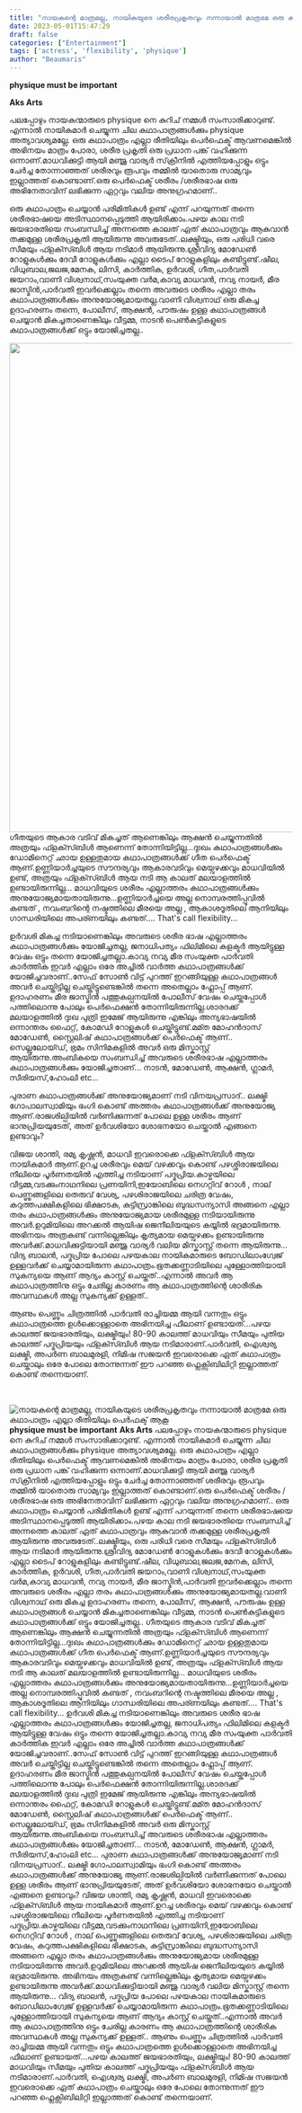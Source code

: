 ```yaml
---
title: "നായകന്റെ മാത്രമല്ല, നായികയുടെ ശരീരപ്രകൃതവും നന്നായാൽ മാത്രമേ ഒരു കഥാപാത്രം എല്ലാ രീതിയിലും പെർഫക്ട് ആകൂ"
date: 2023-05-01T15:47:29
draft: false
categories: ["Entertainment"]
tags: ['actress', 'flexibility', 'physique']
author: "Beaumaris"
---
```


<strong>physique must be important</strong>

<strong>Aks Arts</strong>

പലപ്പോഴും നായകന്മാരുടെ physique നെ കുറിച് നമ്മൾ സംസാരിക്കാറുണ്ട്. എന്നാൽ നായികമാർ ചെയ്യുന്ന ചില കഥാപാത്രങ്ങൾക്കും physique അത്യാവശ്യമല്ലേ. ഒരു കഥാപാത്രം എല്ലാ രീതിയിലും പെർഫെക്ട് ആവണമെങ്കിൽ അഭിനയം മാത്രം പോരാ, ശരീര പ്രകൃതി ഒരു പ്രധാന പങ്ക് വഹിക്കുന്ന ഒന്നാണ്.മാധവിക്കുട്ടി ആയി മഞ്ജു വാര്യർ സ്‌ക്രീനിൽ എത്തിയപ്പോളും ഒട്ടും ചേർച്ച തോന്നാഞ്ഞത് ശരീരവും രൂപവും തമ്മിൽ യാതൊരു സാമ്യവും ഇല്ലാത്തത് കൊണ്ടാണ്.ഒരു പെർഫെക്ട് ശരീരം /ശരീരഭാഷ ഒരു അഭിനേതാവിന് ലഭിക്കുന്ന ഏറ്റവും വലിയ അനുഗ്രഹമാണ്..

ഒരു കഥാപാത്രം ചെയ്യാൻ പരിമിതികൾ ഉണ്ട് എന്ന് പറയുന്നത് തന്നെ ശരീരഭാഷയെ അടിസ്ഥാനപ്പെടുത്തി ആയിരിക്കാം.പഴയ കാല നടി ജയഭാരതിയെ സംബന്ധിച്ച് അന്നത്തെ കാലത് ഏത് കഥാപാത്രവും ആകുവാൻ തക്കമുള്ള ശരീരപ്രകൃതി ആയിരുന്നു അവരുടേത്..ലക്ഷ്മിയും, ഒരു പരിധി വരെ സീമയും ഫ്ളക്സ്ബിൾ ആയ നടിമാർ ആയിരുന്നു.ശ്രീവിദ്യ മോഡേൺ റോളുകൾക്കും ദേവീ റോളുകൾക്കും എല്ലാ ടൈപ് റോളുകളിലും കണ്ടിട്ടുണ്ട്.ഷീല, വിധുബാല,ജലജ,മേനക, ലിസി, കാർത്തിക, ഉർവശി, ഗീത,പാർവതി ജയറാം,വാണി വിശ്വനാഥ്,സംയുക്ത വർമ,കാവ്യ മാധവൻ, നവ്യ നായർ, മീര ജാസ്മിൻ,പാർവതി ഇവർക്കെല്ലാം തന്നെ അവരുടെ ശരീരം എല്ലാ തരം കഥാപാത്രങ്ങൾക്കും അനുയോജ്യമായതല്ല.വാണി വിശ്വനാഥ് ഒരു മികച്ച ഉദാഹരണം തന്നെ, പോലീസ്, ആക്ഷൻ, പൗരുഷം ഉള്ള കഥാപാത്രങ്ങൾ ചെയ്യാൻ മികച്ചതാണെങ്കിലും വീട്ടമ്മ, നാടൻ പെൺകുട്ടികളുടെ കഥാപാത്രങ്ങൾക്ക് ഒട്ടും യോജിച്ചതല്ല..

<img class=" wp-image-393948 aligncenter" src="https://cdn.boolokam.com/articles/2023/05/wwfwff-819x1024.jpg" alt="" width="697" height="871" />ഗീതയുടെ ആകാര വടിവ് മികച്ചത് ആണെങ്കിലും ആക്ഷൻ ചെയ്യുന്നതിൽ അത്രയും ഫ്ളക്സ്ബിൾ ആണെന്ന് തോന്നിയിട്ടില്ല...ദുഃഖം കഥാപാത്രങ്ങൾക്കും ഡോമിനെറ്റ് ഛായ ഉള്ളതുമായ കഥാപാത്രങ്ങൾക്ക് ഗീത പെർഫെക്ട് ആണ്.ഉണ്ണിയാർച്ചയുടെ സൗന്ദര്യവും ആകാരവടിവും മെയ്വഴക്കവും മാധവിയിൽ ഉണ്ട്, അത്രയും ഫ്ളക്സ്ബിൾ ആയ നടി ആ കാലത് മലയാളത്തിൽ ഉണ്ടായിരുന്നില്ല... മാധവിയുടെ ശരീരം എല്ലാത്തരം കഥാപാത്രങ്ങൾക്കും അനുയോജ്യമായതായിരുന്നു...ഉണ്ണിയാർച്ചയെ അല്ല നൊമ്പരത്തിപ്പൂവിൽ കണ്ടത് , നവംബറിന്റെ നഷ്ടത്തിലെ മീരയെ അല്ല , ആകാശദൂതിലെ ആനിയിലും ഗാന്ധരിയിലെ അപര്ണയിലും കണ്ടത്.... That's call flexibility...

ഉർവശി മികച്ച നടിയാണെങ്കിലും അവരുടെ ശരീര ഭാഷ എല്ലാത്തരം കഥാപാത്രങ്ങൾക്കും യോജിച്ചതല്ല, ജനാധിപത്യം ഫിലിമിലെ കളക്ടർ ആയിട്ടുള്ള വേഷം ഒട്ടും തന്നെ യോജിച്ചതല്ലാ.കാവ്യ നവ്യ മീര സംയുക്ത പാർവതി കാർത്തിക ഇവർ എല്ലാം ഒരേ അച്ചിൽ വാർത്ത കഥാപാത്രങ്ങൾക്ക് യോജിച്ചവരാണ്..സേഫ് സോൺ വിട്ട് പുറത്ത് ഇറങ്ങിയുള്ള കഥാപാത്രങ്ങൾ അവർ ചെയ്തിട്ടില്ല ചെയ്തിട്ടുണ്ടെങ്കിൽ തന്നെ അതെല്ലാം ഫ്ലോപ്പ് ആണ്. ഉദാഹരണം മീര ജാസ്മിൻ പത്തുകല്പനയിൽ പോലീസ് വേഷം ചെയ്തപ്പോൾ പത്തിലൊന്നു പോലും പെർഫെക്ഷൻ തോന്നിയിരുന്നില്ല.ശാരദക്ക് മലയാളത്തിൽ ദുഃഖ പുത്രി ഇമേജ് ആയിരുന്നു എങ്കിലും അന്യഭാഷയിൽ ഒന്നാന്തരം ഫൈറ്റ്, കോമഡി റോളുകൾ ചെയ്തിട്ടുണ്ട്.മമ്ത മോഹൻദാസ് മോഡേൺ, സ്റ്റൈലിഷ് കഥാപാത്രങ്ങൾക്ക് പെർഫെക്ട് ആണ്.. സെല്ലുലോയ്ഡ്, ഭ്രമം സിനിമകളിൽ അവർ ഒരു മിസ്കാസ്റ്റ് ആയിരുന്നു.അംബികയെ സംബന്ധിച്ച് അവരുടെ ശരീരഭാഷ എല്ലാത്തരം കഥാപാത്രങ്ങൾക്കും യോജിച്ചതാണ്... നാടൻ, മോഡേൺ, ആക്ഷൻ, ഗ്ലാമർ, സീരിയസ്,ഹോംലി etc...

പുരാണ കഥാപാത്രങ്ങൾക്ക് അനുയോജ്യമാണ് നടി വിനയപ്രസാദ്.. ലക്ഷ്മി ഗോപാലസ്വാമിയും ഭംഗി കൊണ്ട് അത്തരം കഥാപാത്രങ്ങൾക്ക് അനുയോജ്യ ആണ്.രാജശില്പിയിൽ വർണിക്കുന്നത് പോലെ ഉള്ള ശരീരം ആണ് ഭാനുപ്രിയയുടേത്, അത് ഉർവശിയോ ശോഭനയോ ചെയ്താൽ എങ്ങനെ ഉണ്ടാവും?

വിജയ ശാന്തി, രമ്യ കൃഷ്ണൻ, മാധവി ഇവരൊക്കെ ഫ്ളക്സ്ബിൾ ആയ നായികമാർ ആണ്.ഉറച്ച ശരീരവും മെയ് വഴക്കവും കൊണ്ട് പഴശ്ശിരാജയിലെ നീലിയെ പൂർണതയിൽ എത്തിച്ച നടിയാണ് പദ്മപ്രിയ.കാഴ്ചയിലെ വീട്ടമ്മ,വടക്കുംനാഥനിലെ പ്രണയിനി,ഇയോബിലെ നെഗറ്റിവ് റോൾ , നാല് പെണ്ണുങ്ങളിലെ തെരുവ് വേശ്യ, പഴശിരാജയിലെ ചരിത്ര വേഷം, കറുത്തപക്ഷികളിലെ ഭിക്ഷാടക, കുട്ടിസ്രാങ്കിലെ ബുദ്ധസന്യാസി അങ്ങനെ എല്ലാ തരം കഥാപാത്രങ്ങൾക്കും അനുയോജ്യമായ ശരീരമുള്ള നടിയായിരുന്നു അവർ.ഉറുമിയിലെ അറക്കൽ ആയിഷ ജെനീലിയയുടെ കയ്യിൽ ഭദ്രമായിരുന്നു. അഭിനയം അത്രകണ്ട് വന്നില്ലെങ്കിലും കൃത്യമായ മെയ്വഴക്കം ഉണ്ടായിരുന്നു അവർക്ക്.മാധവിക്കുട്ടിയായി മഞ്ജു വാര്യർ വലിയ മിസ്കാസ്റ്റ് തന്നെ ആയിരുന്നു... വിദ്യ ബാലൻ, പദ്മപ്രിയ പോലെ പഴയകാല നായികമാരുടെ ബോഡിലാംഗ്വേജ് ഉള്ളവർക്ക് ചെയ്യാമായിരുന്ന കഥാപാത്രം.ഭൂതക്കണ്ണാടിയിലെ പുള്ളോത്തിയായി സുകന്യയെ ആണ് ആദ്യം കാസ്റ്റ് ചെയ്തത്..എന്നാൽ അവർ ആ കഥാപാത്രത്തിനു ഒട്ടും ചേരില്ല കാരണം ആ കഥാപാത്രത്തിന്റെ ശാരീരിക അവസ്ഥകൾ അല്ല സുകന്യക്ക് ഉള്ളത്..

ആണും പെണ്ണും ചിത്രത്തിൽ പാർവതി രാച്ചിയമ്മ ആയി വന്നതും ഒട്ടും കഥാപാത്രത്തെ ഉൾക്കൊള്ളാതെ അഭിനയിച്ച ഫീലാണ് ഉണ്ടായത്...പഴയ കാലത്ത് ജയഭാരതിയും, ലക്ഷ്മിയും! 80-90 കാലത്ത് മാധവിയും സീമയും പുതിയ കാലത്ത് പദ്മപ്രിയയും ഫ്ളക്സ്ബിൾ ആയ നടിമാരാണ്.പാർവതി, ഐശ്വര്യ ലക്ഷ്മി, അപർണ ബാലമുരളി, നിമിഷ സജയൻ ഇവരൊക്കെ ഏത് കഥാപാത്രം ചെയ്താലും ഒരേ പോലെ തോന്നുന്നത് ഈ പറഞ്ഞ ഫ്ലെക്സിബിലിറ്റി ഇല്ലാത്തത് കൊണ്ട് തന്നെയാണ്.

&nbsp;


![നായകന്റെ മാത്രമല്ല, നായികയുടെ ശരീരപ്രകൃതവും നന്നായാൽ മാത്രമേ ഒരു കഥാപാത്രം എല്ലാ രീതിയിലും പെർഫക്ട് ആകൂ](https://cdn.boolokam.com/articles/2023/05/wwfwff-819x1024.jpg)**physique must be important** **Aks Arts** പലപ്പോഴും നായകന്മാരുടെ physique നെ കുറിച് നമ്മൾ സംസാരിക്കാറുണ്ട്. എന്നാൽ നായികമാർ ചെയ്യുന്ന ചില കഥാപാത്രങ്ങൾക്കും physique അത്യാവശ്യമല്ലേ. ഒരു കഥാപാത്രം എല്ലാ രീതിയിലും പെർഫെക്ട് ആവണമെങ്കിൽ അഭിനയം മാത്രം പോരാ, ശരീര പ്രകൃതി ഒരു പ്രധാന പങ്ക് വഹിക്കുന്ന ഒന്നാണ്.മാധവിക്കുട്ടി ആയി മഞ്ജു വാര്യർ സ്‌ക്രീനിൽ എത്തിയപ്പോളും ഒട്ടും ചേർച്ച തോന്നാഞ്ഞത് ശരീരവും രൂപവും തമ്മിൽ യാതൊരു സാമ്യവും ഇല്ലാത്തത് കൊണ്ടാണ്.ഒരു പെർഫെക്ട് ശരീരം /ശരീരഭാഷ ഒരു അഭിനേതാവിന് ലഭിക്കുന്ന ഏറ്റവും വലിയ അനുഗ്രഹമാണ്.. ഒരു കഥാപാത്രം ചെയ്യാൻ പരിമിതികൾ ഉണ്ട് എന്ന് പറയുന്നത് തന്നെ ശരീരഭാഷയെ അടിസ്ഥാനപ്പെടുത്തി ആയിരിക്കാം.പഴയ കാല നടി ജയഭാരതിയെ സംബന്ധിച്ച് അന്നത്തെ കാലത് ഏത് കഥാപാത്രവും ആകുവാൻ തക്കമുള്ള ശരീരപ്രകൃതി ആയിരുന്നു അവരുടേത്..ലക്ഷ്മിയും, ഒരു പരിധി വരെ സീമയും ഫ്ളക്സ്ബിൾ ആയ നടിമാർ ആയിരുന്നു.ശ്രീവിദ്യ മോഡേൺ റോളുകൾക്കും ദേവീ റോളുകൾക്കും എല്ലാ ടൈപ് റോളുകളിലും കണ്ടിട്ടുണ്ട്.ഷീല, വിധുബാല,ജലജ,മേനക, ലിസി, കാർത്തിക, ഉർവശി, ഗീത,പാർവതി ജയറാം,വാണി വിശ്വനാഥ്,സംയുക്ത വർമ,കാവ്യ മാധവൻ, നവ്യ നായർ, മീര ജാസ്മിൻ,പാർവതി ഇവർക്കെല്ലാം തന്നെ അവരുടെ ശരീരം എല്ലാ തരം കഥാപാത്രങ്ങൾക്കും അനുയോജ്യമായതല്ല.വാണി വിശ്വനാഥ് ഒരു മികച്ച ഉദാഹരണം തന്നെ, പോലീസ്, ആക്ഷൻ, പൗരുഷം ഉള്ള കഥാപാത്രങ്ങൾ ചെയ്യാൻ മികച്ചതാണെങ്കിലും വീട്ടമ്മ, നാടൻ പെൺകുട്ടികളുടെ കഥാപാത്രങ്ങൾക്ക് ഒട്ടും യോജിച്ചതല്ല.. ഗീതയുടെ ആകാര വടിവ് മികച്ചത് ആണെങ്കിലും ആക്ഷൻ ചെയ്യുന്നതിൽ അത്രയും ഫ്ളക്സ്ബിൾ ആണെന്ന് തോന്നിയിട്ടില്ല...ദുഃഖം കഥാപാത്രങ്ങൾക്കും ഡോമിനെറ്റ് ഛായ ഉള്ളതുമായ കഥാപാത്രങ്ങൾക്ക് ഗീത പെർഫെക്ട് ആണ്.ഉണ്ണിയാർച്ചയുടെ സൗന്ദര്യവും ആകാരവടിവും മെയ്വഴക്കവും മാധവിയിൽ ഉണ്ട്, അത്രയും ഫ്ളക്സ്ബിൾ ആയ നടി ആ കാലത് മലയാളത്തിൽ ഉണ്ടായിരുന്നില്ല... മാധവിയുടെ ശരീരം എല്ലാത്തരം കഥാപാത്രങ്ങൾക്കും അനുയോജ്യമായതായിരുന്നു...ഉണ്ണിയാർച്ചയെ അല്ല നൊമ്പരത്തിപ്പൂവിൽ കണ്ടത് , നവംബറിന്റെ നഷ്ടത്തിലെ മീരയെ അല്ല , ആകാശദൂതിലെ ആനിയിലും ഗാന്ധരിയിലെ അപര്ണയിലും കണ്ടത്.... That's call flexibility... ഉർവശി മികച്ച നടിയാണെങ്കിലും അവരുടെ ശരീര ഭാഷ എല്ലാത്തരം കഥാപാത്രങ്ങൾക്കും യോജിച്ചതല്ല, ജനാധിപത്യം ഫിലിമിലെ കളക്ടർ ആയിട്ടുള്ള വേഷം ഒട്ടും തന്നെ യോജിച്ചതല്ലാ.കാവ്യ നവ്യ മീര സംയുക്ത പാർവതി കാർത്തിക ഇവർ എല്ലാം ഒരേ അച്ചിൽ വാർത്ത കഥാപാത്രങ്ങൾക്ക് യോജിച്ചവരാണ്..സേഫ് സോൺ വിട്ട് പുറത്ത് ഇറങ്ങിയുള്ള കഥാപാത്രങ്ങൾ അവർ ചെയ്തിട്ടില്ല ചെയ്തിട്ടുണ്ടെങ്കിൽ തന്നെ അതെല്ലാം ഫ്ലോപ്പ് ആണ്. ഉദാഹരണം മീര ജാസ്മിൻ പത്തുകല്പനയിൽ പോലീസ് വേഷം ചെയ്തപ്പോൾ പത്തിലൊന്നു പോലും പെർഫെക്ഷൻ തോന്നിയിരുന്നില്ല.ശാരദക്ക് മലയാളത്തിൽ ദുഃഖ പുത്രി ഇമേജ് ആയിരുന്നു എങ്കിലും അന്യഭാഷയിൽ ഒന്നാന്തരം ഫൈറ്റ്, കോമഡി റോളുകൾ ചെയ്തിട്ടുണ്ട്.മമ്ത മോഹൻദാസ് മോഡേൺ, സ്റ്റൈലിഷ് കഥാപാത്രങ്ങൾക്ക് പെർഫെക്ട് ആണ്.. സെല്ലുലോയ്ഡ്, ഭ്രമം സിനിമകളിൽ അവർ ഒരു മിസ്കാസ്റ്റ് ആയിരുന്നു.അംബികയെ സംബന്ധിച്ച് അവരുടെ ശരീരഭാഷ എല്ലാത്തരം കഥാപാത്രങ്ങൾക്കും യോജിച്ചതാണ്... നാടൻ, മോഡേൺ, ആക്ഷൻ, ഗ്ലാമർ, സീരിയസ്,ഹോംലി etc... പുരാണ കഥാപാത്രങ്ങൾക്ക് അനുയോജ്യമാണ് നടി വിനയപ്രസാദ്.. ലക്ഷ്മി ഗോപാലസ്വാമിയും ഭംഗി കൊണ്ട് അത്തരം കഥാപാത്രങ്ങൾക്ക് അനുയോജ്യ ആണ്.രാജശില്പിയിൽ വർണിക്കുന്നത് പോലെ ഉള്ള ശരീരം ആണ് ഭാനുപ്രിയയുടേത്, അത് ഉർവശിയോ ശോഭനയോ ചെയ്താൽ എങ്ങനെ ഉണ്ടാവും? വിജയ ശാന്തി, രമ്യ കൃഷ്ണൻ, മാധവി ഇവരൊക്കെ ഫ്ളക്സ്ബിൾ ആയ നായികമാർ ആണ്.ഉറച്ച ശരീരവും മെയ് വഴക്കവും കൊണ്ട് പഴശ്ശിരാജയിലെ നീലിയെ പൂർണതയിൽ എത്തിച്ച നടിയാണ് പദ്മപ്രിയ.കാഴ്ചയിലെ വീട്ടമ്മ,വടക്കുംനാഥനിലെ പ്രണയിനി,ഇയോബിലെ നെഗറ്റിവ് റോൾ , നാല് പെണ്ണുങ്ങളിലെ തെരുവ് വേശ്യ, പഴശിരാജയിലെ ചരിത്ര വേഷം, കറുത്തപക്ഷികളിലെ ഭിക്ഷാടക, കുട്ടിസ്രാങ്കിലെ ബുദ്ധസന്യാസി അങ്ങനെ എല്ലാ തരം കഥാപാത്രങ്ങൾക്കും അനുയോജ്യമായ ശരീരമുള്ള നടിയായിരുന്നു അവർ.ഉറുമിയിലെ അറക്കൽ ആയിഷ ജെനീലിയയുടെ കയ്യിൽ ഭദ്രമായിരുന്നു. അഭിനയം അത്രകണ്ട് വന്നില്ലെങ്കിലും കൃത്യമായ മെയ്വഴക്കം ഉണ്ടായിരുന്നു അവർക്ക്.മാധവിക്കുട്ടിയായി മഞ്ജു വാര്യർ വലിയ മിസ്കാസ്റ്റ് തന്നെ ആയിരുന്നു... വിദ്യ ബാലൻ, പദ്മപ്രിയ പോലെ പഴയകാല നായികമാരുടെ ബോഡിലാംഗ്വേജ് ഉള്ളവർക്ക് ചെയ്യാമായിരുന്ന കഥാപാത്രം.ഭൂതക്കണ്ണാടിയിലെ പുള്ളോത്തിയായി സുകന്യയെ ആണ് ആദ്യം കാസ്റ്റ് ചെയ്തത്..എന്നാൽ അവർ ആ കഥാപാത്രത്തിനു ഒട്ടും ചേരില്ല കാരണം ആ കഥാപാത്രത്തിന്റെ ശാരീരിക അവസ്ഥകൾ അല്ല സുകന്യക്ക് ഉള്ളത്.. ആണും പെണ്ണും ചിത്രത്തിൽ പാർവതി രാച്ചിയമ്മ ആയി വന്നതും ഒട്ടും കഥാപാത്രത്തെ ഉൾക്കൊള്ളാതെ അഭിനയിച്ച ഫീലാണ് ഉണ്ടായത്...പഴയ കാലത്ത് ജയഭാരതിയും, ലക്ഷ്മിയും! 80-90 കാലത്ത് മാധവിയും സീമയും പുതിയ കാലത്ത് പദ്മപ്രിയയും ഫ്ളക്സ്ബിൾ ആയ നടിമാരാണ്.പാർവതി, ഐശ്വര്യ ലക്ഷ്മി, അപർണ ബാലമുരളി, നിമിഷ സജയൻ ഇവരൊക്കെ ഏത് കഥാപാത്രം ചെയ്താലും ഒരേ പോലെ തോന്നുന്നത് ഈ പറഞ്ഞ ഫ്ലെക്സിബിലിറ്റി ഇല്ലാത്തത് കൊണ്ട് തന്നെയാണ്. 
